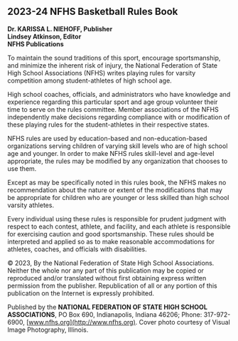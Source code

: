 <!-- Section: Introduction -->

## 2023-24 NFHS Basketball Rules Book

**Dr. KARISSA L. NIEHOFF, Publisher**  
**Lindsey Atkinson, Editor**  
**NFHS Publications**

To maintain the sound traditions of this sport, encourage sportsmanship, and minimize the inherent risk of injury, the National Federation of State High School Associations (NFHS) writes playing rules for varsity competition among student-athletes of high school age.

High school coaches, officials, and administrators who have knowledge and experience regarding this particular sport and age group volunteer their time to serve on the rules committee. Member associations of the NFHS independently make decisions regarding compliance with or modification of these playing rules for the student-athletes in their respective states.

NFHS rules are used by education-based and non-education-based organizations serving children of varying skill levels who are of high school age and younger. In order to make NFHS rules skill-level and age-level appropriate, the rules may be modified by any organization that chooses to use them.

Except as may be specifically noted in this rules book, the NFHS makes no recommendation about the nature or extent of the modifications that may be appropriate for children who are younger or less skilled than high school varsity athletes.

Every individual using these rules is responsible for prudent judgment with respect to each contest, athlete, and facility, and each athlete is responsible for exercising caution and good sportsmanship. These rules should be interpreted and applied so as to make reasonable accommodations for athletes, coaches, and officials with disabilities.

© 2023, By the National Federation of State High School Associations. Neither the whole nor any part of this publication may be copied or reproduced and/or translated without first obtaining express written permission from the publisher. Republication of all or any portion of this publication on the Internet is expressly prohibited.

Published by the **NATIONAL FEDERATION OF STATE HIGH SCHOOL ASSOCIATIONS**, PO Box 690, Indianapolis, Indiana 46206; Phone: 317-972-6900, [www.nfhs.org](http://www.nfhs.org). Cover photo courtesy of Visual Image Photography, Illinois.
